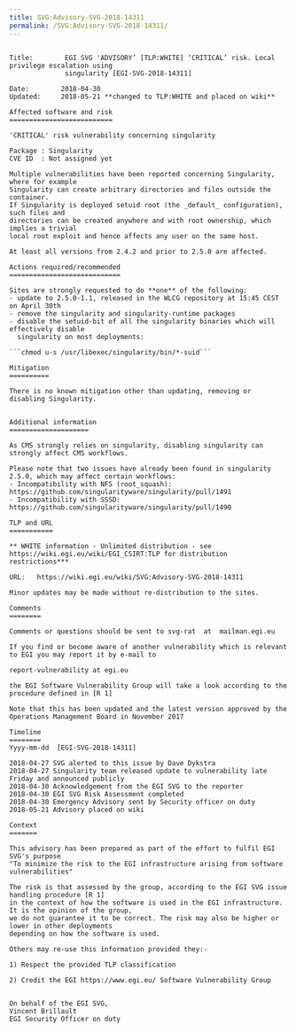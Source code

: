 ```yaml
---
title: SVG:Advisory-SVG-2018-14311
permalink: /SVG:Advisory-SVG-2018-14311/
---
```


````

Title:        EGI SVG 'ADVISORY’ [TLP:WHITE] ‘CRITICAL’ risk. Local privilege escalation using
              singularity [EGI-SVG-2018-14311]

Date:        2018-04-30
Updated:     2018-05-21 **changed to TLP:WHITE and placed on wiki**

Affected software and risk
==========================

'CRITICAL' risk vulnerability concerning singularity

Package : Singularity
CVE ID  : Not assigned yet

Multiple vulnerabilities have been reported concerning Singularity, where for example
Singularity can create arbitrary directories and files outside the container.
If Singularity is deployed setuid root (the _default_ configuration), such files and
directories can be created anywhere and with root ownership, which implies a trivial
local root exploit and hence affects any user on the same host.

At least all versions from 2.4.2 and prior to 2.5.0 are affected.

Actions required/recommended
============================

Sites are strongly requested to do **one** of the following:
- update to 2.5.0-1.1, released in the WLCG repository at 15:45 CEST on April 30th
- remove the singularity and singularity-runtime packages
- disable the setuid-bit of all the singularity binaries which will effectively disable
  singularity on most deployments:

```chmod u-s /usr/libexec/singularity/bin/*-suid```

Mitigation
==========

There is no known mitigation other than updating, removing or disabling Singularity.


Additional information
====================

As CMS strongly relies on singularity, disabling singularity can strongly affect CMS workflows.

Please note that two issues have already been found in singularity 2.5.0, which may affect certain workflows:
- Incompatibility with NFS (root_squash):
https://github.com/singularityware/singularity/pull/1491
- Incompatibility with SSSD:
https://github.com/singularityware/singularity/pull/1490

TLP and URL
===========

** WHITE information - Unlimited distribution - see https://wiki.egi.eu/wiki/EGI_CSIRT:TLP for distribution restrictions***

URL:   https://wiki.egi.eu/wiki/SVG:Advisory-SVG-2018-14311

Minor updates may be made without re-distribution to the sites.

Comments
========

Comments or questions should be sent to svg-rat  at  mailman.egi.eu

If you find or become aware of another vulnerability which is relevant to EGI you may report it by e-mail to

report-vulnerability at egi.eu

the EGI Software Vulnerability Group will take a look according to the procedure defined in [R 1]

Note that this has been updated and the latest version approved by the Operations Management Board in November 2017

Timeline
========
Yyyy-mm-dd  [EGI-SVG-2018-14311]

2018-04-27 SVG alerted to this issue by Dave Dykstra
2018-04-27 Singularity team released update to vulnerability late Friday and announced publicly
2018-04-30 Acknowledgement from the EGI SVG to the reporter
2018-04-30 EGI SVG Risk Assessment completed
2018-04-30 Emergency Advisory sent by Security officer on duty
2018-05-21 Advisory placed on wiki

Context
=======

This advisory has been prepared as part of the effort to fulfil EGI SVG's purpose
"To minimize the risk to the EGI infrastructure arising from software vulnerabilities"

The risk is that assessed by the group, according to the EGI SVG issue handling procedure [R 1]
in the context of how the software is used in the EGI infrastructure. It is the opinion of the group,
we do not guarantee it to be correct. The risk may also be higher or lower in other deployments
depending on how the software is used.

Others may re-use this information provided they:-

1) Respect the provided TLP classification

2) Credit the EGI https://www.egi.eu/ Software Vulnerability Group


On behalf of the EGI SVG,
Vincent Brillault
EGI Security Officer on duty
````